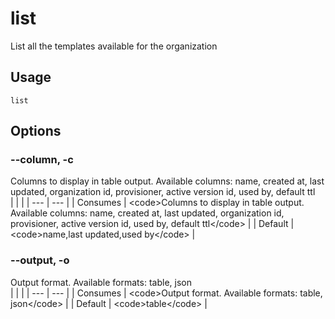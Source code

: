 
# list

 
List all the templates available for the organization


## Usage
```console
list
```


## Options
### --column, -c
Columns to display in table output. Available columns: name, created at, last updated, organization id, provisioner, active version id, used by, default ttl
<br/>
| | |
| --- | --- |
| Consumes | &lt;code&gt;Columns to display in table output. Available columns: name, created at, last updated, organization id, provisioner, active version id, used by, default ttl&lt;/code&gt; |
| Default |     &lt;code&gt;name,last updated,used by&lt;/code&gt; |



### --output, -o
Output format. Available formats: table, json
<br/>
| | |
| --- | --- |
| Consumes | &lt;code&gt;Output format. Available formats: table, json&lt;/code&gt; |
| Default |     &lt;code&gt;table&lt;/code&gt; |


